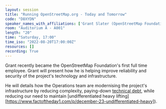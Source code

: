 ```yaml
---
layout: session
title: "Running OpenStreetMap.org - Today and Tomorrow"
code: "D8XYDN"
speaker_names_with_affiliations: ['Grant Slater (OpenStreetMap Foundation)']
room: "Auditorium A - A001"
length: "20"
time: "Saturday, 17:00"
time_iso: "2022-08-20T17:00:00Z"
resources: []
recording: True
---
```

Grant recently became the OpenStreetMap Foundation's first full time employee. Grant will present how he is helping improve reliability and security of the project's technology and infrastructure.

He will details how the Operations team are modernising the project's infrastructure by reducing complexity, paying-down [technical debt](https://en.wikipedia.org/wiki/Technical_debt), while reducing our need to maintain [undifferentiated heavy lifting][https://www.factoftheday1.com/p/december-23-undifferentiated-heavy]).
